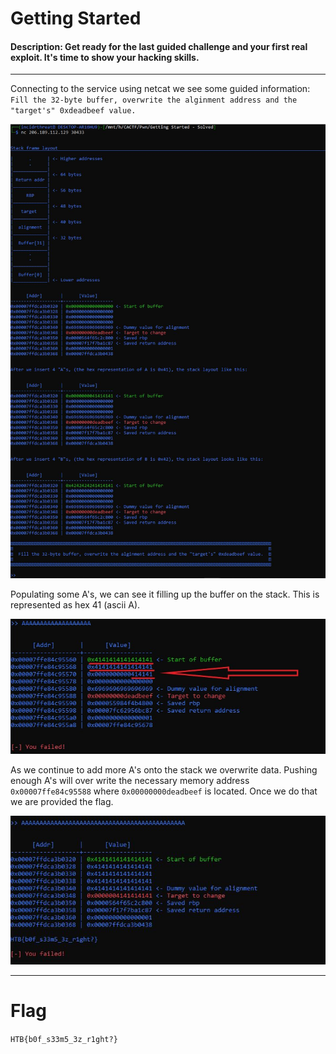 # Getting Started
#### Description: Get ready for the last guided challenge and your first real exploit. It's time to show your hacking skills.
_______________________

Connecting to the service using netcat we see some guided information: `Fill the 32-byte buffer, overwrite the alginment address and the "target's" 0xdeadbeef value.`


![alt text](images/initial_connection.JPG)

Populating some A's, we can see it filling up the buffer on the stack. This is represented as hex 41 (ascii A).

![alt text](images/buffer.JPG)

As we continue to add more A's onto the stack we overwrite data.  Pushing enough A's will over write the necessary memory address `0x00007ffe84c95588` where `0x00000000deadbeef` is located.  Once we do that we are provided the flag.

![alt text](images/bof_flag.JPG)

___________________

# Flag
`HTB{b0f_s33m5_3z_r1ght?}`